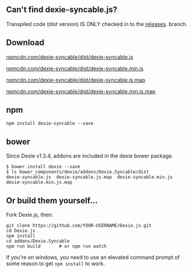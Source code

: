 ## Can't find dexie-syncable.js?
Transpiled code (dist version) IS ONLY checked in to
the [releases](https://github.com/dfahlander/Dexie.js/tree/releases/addons/Dexie.Syncable/dist).
branch.

## Download
[npmcdn.com/dexie-syncable/dist/dexie-syncable.js](https://npmcdn.com/dexie-syncable/dist/dexie-syncable.js)

[npmcdn.com/dexie-syncable/dist/dexie-syncable.min.js](https://npmcdn.com/dexie-syncable/dist/dexie-syncable.min.js)

[npmcdn.com/dexie-syncable/dist/dexie-syncable.js.map](https://npmcdn.com/dexie-syncable/dist/dexie-syncable.js.map)

[npmcdn.com/dexie-syncable/dist/dexie-syncable.min.js.map](https://npmcdn.com/dexie-syncable/dist/dexie-syncable.min.js.map)

## npm
```
npm install dexie-syncable --save
```
## bower
Since Dexie v1.3.4, addons are included in the dexie bower package. 
```
$ bower install dexie --save
$ ls bower_components/dexie/addons/Dexie.Syncable/dist
dexie-syncable.js  dexie-syncable.js.map  dexie-syncable.min.js  dexie-syncable.min.js.map

```
## Or build them yourself...
Fork Dexie.js, then:
```
git clone https://github.com/YOUR-USERNAME/Dexie.js.git
cd Dexie.js
npm install
cd addons/Dexie.Syncable
npm run build       # or npm run watch

```
If you're on windows, you need to use an elevated command prompt of some reason to get `npm install` to work.
